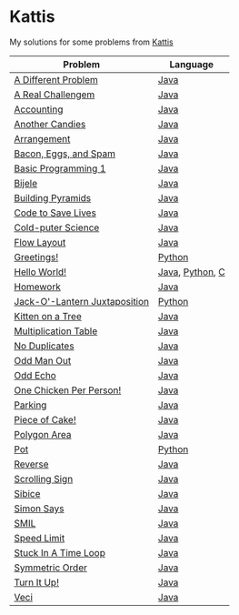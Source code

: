 # Kattis

My solutions for some problems from [Kattis](https://open.kattis.com/)

| Problem | Language |
| --- | --- |
|[A Different Problem](https://open.kattis.com/problems/different)                              |[Java](Java/A%20Different%20Problem/Difference.java)|
|[A Real Challengem](https://open.kattis.com/problems/areal)                                    |[Java](Java/A%20Real%20Challenge/ARealChallenge.java)|
|[Accounting](https://open.kattis.com/problems/bokforing)                                       |[Java](Java/Accounting/Accounting.java)|
|[Another Candies](https://open.kattis.com/problems/anothercandies)                             |[Java](Java/AnotherCandies/AnotherCandies.java)|
|[Arrangement](https://open.kattis.com/problems/upprodun)                                       |[Java](Java/Arrangement/Arrangement.java)|
|[Bacon, Eggs, and Spam](https://open.kattis.com/problems/baconeggsandspam)                     |[Java](Java/Bacon%20Eggs%20and%20Spam/BaconEggsAndSpam.java)|
|[Basic Programming 1](https://open.kattis.com/problems/basicprogramming1)                      |[Java](Java/Basic%20Programming%201/BasicProgramming.java)|
|[Bijele](https://open.kattis.com/problems/bijele)                                              |[Java](Java/Bijele/Bijele.java)|
|[Building Pyramids](https://open.kattis.com/problems/pyramids)                                 |[Java](Java/BuildingPyradminds/Pyramids.java)|
|[Code to Save Lives](https://open.kattis.com/problems/codetosavelives)                         |[Java](Java/Code%20to%20Save%20Lives/CodeToSaveLives.java)|
|[Cold-puter Science](https://open.kattis.com/problems/cold)                                    |[Java](Java/Cold-puterScience/Cold.java)|
|[Flow Layout](https://open.kattis.com/problems/flowlayout)                                     |[Java](Java/Flow%20Layout/FlowLayout.java)|
|[Greetings!](https://open.kattis.com/problems/greetings2)                                      |[Python](Python/greetings/greetings.py)|
|[Hello World!](https://open.kattis.com/problems/hello)                                         |[Java](Java/Hello%20World/main.java), [Python](Python/hello/hello_world.py), [C](C/Hello%20World/hello.c)|
|[Homework](https://open.kattis.com/problems/heimavinna)                                        |[Java](Java/Homework/Homework.java)|
|[Jack-O'-Lantern Juxtaposition](https://open.kattis.com/problems/jackolanternjuxtaposition)    |[Python](Python/jack-o-lantern/jack-o-lantern.py)|
|[Kitten on a Tree](https://open.kattis.com/problems/kitten)                                    |[Java](Java/Kitten%20on%20a%20Tree/KittenOnATree.java)|
|[Multiplication Table](https://open.kattis.com/problems/multtable)                             |[Java](Java/Multiplication%20Table/MultiplicationTable.java)|
|[No Duplicates](https://open.kattis.com/problems/nodup)                                        |[Java](Java/No%20Duplicates/NoDuplicates.java)|
|[Odd Man Out](https://open.kattis.com/problems/oddmanout)                                      |[Java](Java/Odd%20Man%20Out/OddManOut.java)|
|[Odd Echo](https://open.kattis.com/problems/oddecho)                                           |[Java](Java/OddEcho/OddEcho.java)|
|[One Chicken Per Person!](https://open.kattis.com/problems/onechicken)                         |[Java](Java/One%20Chicken%20Per%20Person/OneChickenPerPerson.java)|
|[Parking](https://open.kattis.com/problems/parking2)                                           |[Java](Java/Parking/Parking.java)|
|[Piece of Cake!](https://open.kattis.com/problems/pieceofcake2)                                |[Java](Java/Piece%20of%20Cake/PieceOfCake.java)|
|[Polygon Area](https://open.kattis.com/problems/polygonarea)                                   |[Java](Java/Polygon%20Area/PolygonArea.java)|
|[Pot](https://open.kattis.com/problems/pot)                                                    |[Python](Python/pot/pot.py)|
|[Reverse](https://open.kattis.com/problems/ofugsnuid)                                          |[Java](Java/Reverse/Reverse.java)|
|[Scrolling Sign](https://open.kattis.com/problems/scrollingsign)                               |[Java](Java/ScrollingSign/ScrollingSign.java)|
|[Sibice](https://open.kattis.com/problems/sibice)                                              |[Java](Java/Sibice/Sibice.java)|
|[Simon Says](https://open.kattis.com/problems/simon)                                           |[Java](Java/SimonSays/SimonSays.java)|One Chicken Per Person
|[SMIL](https://open.kattis.com/problems/smil)                                                  |[Java](Java/SMIL/SMIL.java)|
|[Speed Limit](https://open.kattis.com/problems/speedlimit)                                     |[Java](Java/SpeedLimit/SpeedLimit.java)|
|[Stuck In A Time Loop](https://open.kattis.com/problems/timeloop)                              |[Java](Java/Stuck%20In%20A%20Time%20Loop/StuckInATimeLoop.java)|
|[Symmetric Order](https://open.kattis.com/problems/symmetricorder)                             |[Java](Java/Symmetric%20Order/SymmetricOrder.java)|
|[Turn It Up!](https://open.kattis.com/problems/skruop)                                         |[Java](Java/TurnItUp/Skruop.java)|
|[Veci](https://open.kattis.com/problems/veci)                                                  |[Java](Java/Veci/Veci.java)|